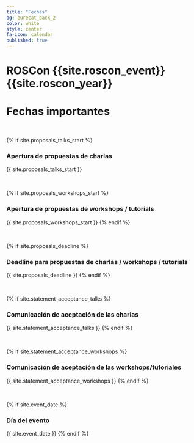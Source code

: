 ```yaml
---
title: "Fechas"
bg: eurecat_back_2
color: white
style: center
fa-icon: calendar
published: true
---
```


# ROSCon {{site.roscon_event}} {{site.roscon_year}}
# Fechas importantes


<br>

{% if site.proposals_talks_start %}
### Apertura de propuestas de charlas
{{ site.proposals_talks_start }}

<br>

{% if site.proposals_workshops_start %}
### Apertura de propuestas de workshops / tutorials
{{ site.proposals_workshops_start }}
{% endif %}

<br>

<!-- {% endif %}
{% if site.registration_start %}
### Registro previo - Reserva tu plaza
{{ site.registration_start }}
{% endif %}

<br> -->

{% if site.proposals_deadline %}
### Deadline para propuestas de charlas / workshops / tutorials
{{ site.proposals_deadline }}
{% endif %}

<br>

{% if site.statement_acceptance_talks %}
### Comunicación de aceptación de las charlas
{{ site.statement_acceptance_talks }}
{% endif %}

<br>

{% if site.statement_acceptance_workshops %}
### Comunicación de aceptación de las workshops/tutoriales
{{ site.statement_acceptance_workshops }}
{% endif %}

<br>

<!-- {% if site.early_registration_deadline %}
### Fin del registro previo
{{ site.early_registration_deadline }}
{% endif %}

<br>

{% if site.late_registration %}
### Inicio del registro general
{{ site.late_registration }}
{% endif %}

<br> -->

{% if site.event_date %}
### Día del evento
{{ site.event_date }}
{% endif %}

<br>

